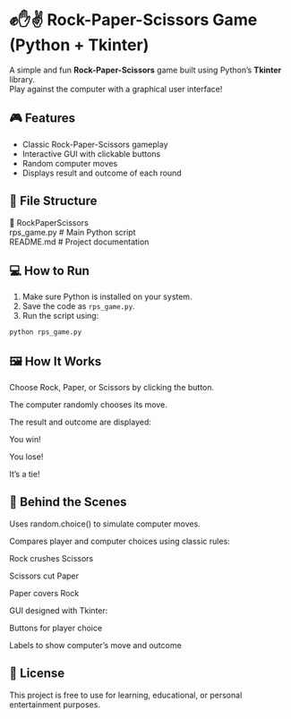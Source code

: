# ✊✋✌️ Rock-Paper-Scissors Game (Python + Tkinter)

A simple and fun **Rock-Paper-Scissors** game built using Python’s **Tkinter** library.  
Play against the computer with a graphical user interface!


## 🎮 Features

- Classic Rock-Paper-Scissors gameplay
- Interactive GUI with clickable buttons
- Random computer moves
- Displays result and outcome of each round


## 🧱 File Structure

📁 RockPaperScissors
<br>
rps_game.py # Main Python script
<br>
README.md # Project documentation


## 💻 How to Run

1. Make sure Python is installed on your system.
2. Save the code as `rps_game.py`.
3. Run the script using:

```bash
python rps_game.py
```


## 🖼️ How It Works

Choose Rock, Paper, or Scissors by clicking the button.

The computer randomly chooses its move.

The result and outcome are displayed:

You win!

You lose!

It’s a tie!


## 🧠 Behind the Scenes
Uses random.choice() to simulate computer moves.

Compares player and computer choices using classic rules:

Rock crushes Scissors

Scissors cut Paper

Paper covers Rock

GUI designed with Tkinter:

Buttons for player choice

Labels to show computer’s move and outcome


## 📜 License
This project is free to use for learning, educational, or personal entertainment purposes.

